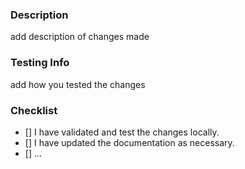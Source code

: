 ### Description
add description of changes made
### Testing Info
add how you tested the changes
### Checklist
- [] I have validated and test the changes locally.
- [] I have updated the documentation as necessary.
- [] ...

